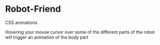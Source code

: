 # Robot-Friend
CSS animations

Hovering your mouse cursor over some of the different parts of the robot will trigger an animation of the body part
